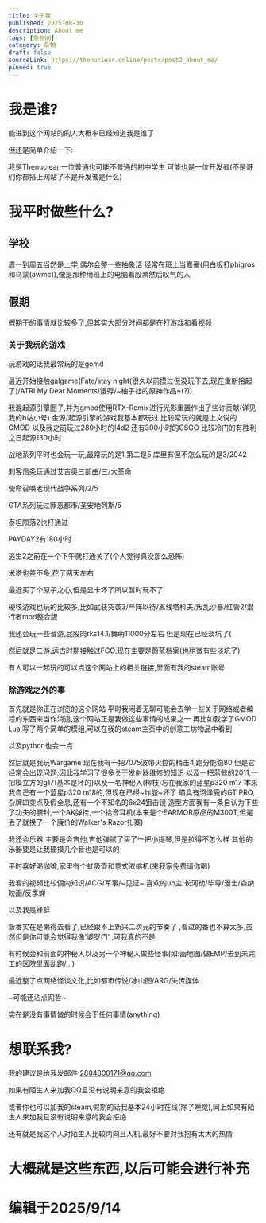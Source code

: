 ```yaml
---
title: 关于我
published: 2025-08-30
description: About me
tags: [杂物间]
category: 杂物
draft: false
sourceLink: https://thenuclear.online/posts/post2_about_me/
pinned: true
---
```



# 我是谁?
能进到这个网站的的人大概率已经知道我是谁了

但还是简单介绍一下:

我是Thenuclear,一位普通也可能不普通的初中学生
可能也是一位开发者(不是哥们你都搭上网站了不是开发者是什么)

# 我平时做些什么?
## 学校
周一到周五当然是上学,偶尔会整一些抽象活
经常在班上当嘉豪(用白板打phigros和乌蒙(awmc)),像是那种用班上的电脑看股票然后叹气的人

## 假期
假期干的事情就比较多了,但其实大部分时间都是在打游戏和看视频

### 关于我玩的游戏
玩游戏的话我最常玩的是gomd

最近开始接触galgame(Fate/stay night(很久以前摸过但没玩下去,现在重新拾起了)/ATRI My Dear Moments/饿殍/~柚子社的原神作品~(?))

我混起源引擎圈子,并为gmod使用RTX-Remix进行光影重置作出了些许贡献(详见我的b站小号)
金源/起源引擎的游戏我基本都玩过
比较常玩的就是上文说的GMOD
以及我之前玩过280小时的l4d2
还有300小时的CSGO
比较冷门的有胜利之日起源130小时

战地系列平时也会玩一玩,最常玩的是1,第二是5,库里有但不怎么玩的是3/2042

刺客信条玩通过艾吉奥三部曲/三/大革命

使命召唤老现代战争系列/2/5

GTA系列玩过罪恶都市/圣安地列斯/5

泰坦陨落2也打通过

PAYDAY2有180小时

逃生2之前在一个下午就打通关了(个人觉得真没那么恐怖)

米塔也差不多,花了两天左右

最近买了个原子之心,但是显卡坏了所以暂时玩不了

硬核游戏也玩的比较多,比如武装突袭3/严阵以待/离线塔科夫/叛乱沙暴/红管2/潜行者mod整合版

我还会玩一些音游,屁股肉rks14.1/舞萌11000分左右
但是现在已经淡坑了(

然后就是二游,远古时期接触过FGO,现在主要是蔚蓝档案(也稍微有些淡坑了)

有人可以一起玩的可以点这个网站上的相关链接,里面有我的steam账号
### 除游戏之外的事
首先就是你正在浏览的这个网站
平时我闲着无聊可能会去学一些关于网络或者编程的东西来当作消遣,这个网站正是我做这些事情的成果之一
再比如我学了GMOD Lua,写了两个简单的模组,可以在我的steam主页中的创意工坊物品中看到

以及python也会一点

然后就是我玩Wargame
现在我有一把7075波带火控的精击4,跑分能稳80,但是它经常会出现问题,因此我学习了很多关于发射器维修的知识
以及一把蓝鲸的2011,一把模立方的g17(基本是坏的)以及一名神秘入(柳枝)忘在我家的蓝星p320 m17
本来我自己有一个蓝星p320 m18的,但现在已经~炸膛~坏了
瞄具有沼泽鹿的GT PRO,杂牌四变点及假全息,还有一个不知名的6x24狙击镜
造型方面我有一条自认为下些了功夫的腰封,一个AK弹挂,一个拾音耳机(本来是个EARMOR原品的M300T,但是丢了就换了一个廉价的Walker's Razor扎寨)

我还会乐器
主要是会吉他,吉他弹腻了买了一把小提琴,但是拉得不怎么样
其他的乐器要是让我硬摸几个音也是可以的

平时喜好喝咖啡,家里有个虹吸壶和意式浓缩机(来我家免费请你喝)

我看的视频比较偏向知识/ACG/军事/~见证~,喜欢的up主:长河劫/毕导/漫士/森纳映画/反季蝉

以及我是蜂群

新番实在是懒得去看了,已经跟不上新兴二次元的节奏了
,看过的番也不算太多,虽然但是你可能会觉得我像'婆罗门'
,可我真的不是

有时候会和前面的神秘入以及另一个神秘人做些怪事(如:画地图/做EMP/去到未完工的医院里面乱跑/...)

最近整了点网络怪谈文化,比如都市传说/冰山图/ARG/失传媒体

~可能还沾点网哲~

实在是没有事情做的时候会干任何事情(anything)

# 想联系我?
我的建议是给我发邮件:2804800171@qq.com

如果有陌生人来加我QQ且没有说明来意的我会拒绝

或者你也可以加我的steam,假期的话我基本24小时在线(除了睡觉),同上如果有陌生人来加我且没有说明来意的我会拒绝

还有就是我这个人对陌生人比较内向且人机,最好不要对我抱有太大的热情

# 大概就是这些东西,以后可能会进行补充
# 编辑于2025/9/14
